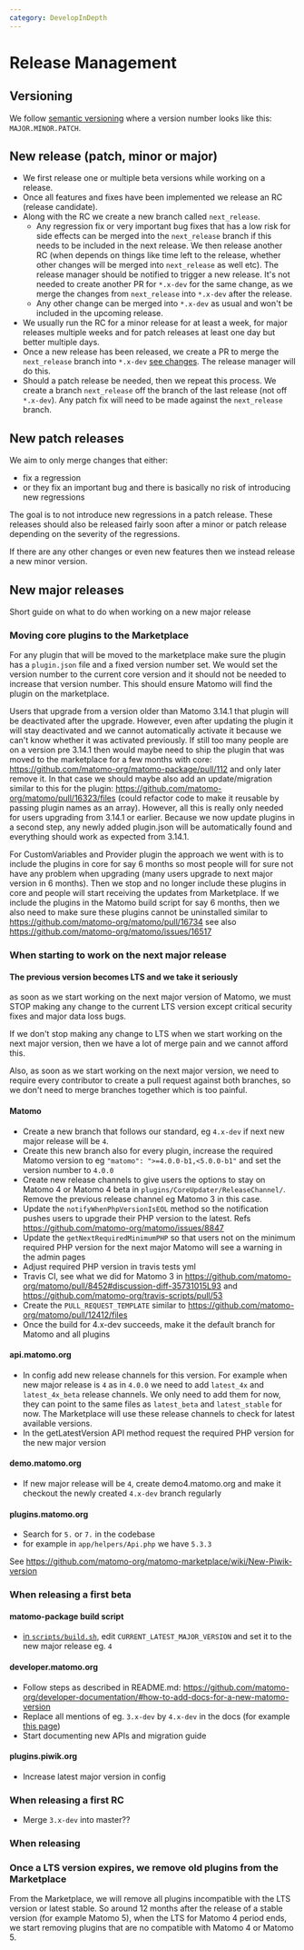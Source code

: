 ```yaml
---
category: DevelopInDepth
---
```


# Release Management

## Versioning

We follow [semantic versioning](https://semver.org/) where a version number looks like this: `MAJOR.MINOR.PATCH`. 

## New release (patch, minor or major)

* We first release one or multiple beta versions while working on a release.
* Once all features and fixes have been implemented we release an RC (release candidate). 
* Along with the RC we create a new branch called `next_release`.
  * Any regression fix or very important bug fixes that has a low risk for side effects can be merged into the `next_release` branch if this needs to be included in the next release. We then release another RC (when depends on things like time left to the release, whether other changes will be merged into `next_release` as well etc). The release manager should be notified to trigger a new release. It's not needed to create another PR for `*.x-dev` for the same change, as we merge the changes from `next_release` into `*.x-dev` after the release.
  * Any other change can be merged into `*.x-dev` as usual and won't be included in the upcoming release.
* We usually run the RC for a minor release for at least a week, for major releases multiple weeks and for patch releases at least one day but better multiple days.
* Once a new release has been released, we create a PR to merge the `next_release` branch into `*.x-dev` [see changes](https://github.com/matomo-org/matomo/compare/4.x-dev...next_release). The release manager will do this.
* Should a patch release be needed, then we repeat this process. We create a branch `next_release` off the branch of the last release (not off `*.x-dev`). Any patch fix will need to be made against the `next_release` branch.

## New patch releases

We aim to only merge changes that either:

* fix a regression 
* or they fix an important bug and there is basically no risk of introducing new regressions

The goal is to not introduce new regressions in a patch release. These releases should also be released fairly soon after a minor or patch release depending on the severity of the regressions.

If there are any other changes or even new features then we instead release a new minor version.

## New major releases

Short guide on what to do when working on a new major release

### Moving core plugins to the Marketplace

For any plugin that will be moved to the marketplace make sure the plugin has a `plugin.json` file and a fixed version number set. We would set the version number to the current core version and it should not be needed to increase that version number. This should ensure Matomo will find the plugin on the marketplace.

Users that upgrade from a version older than Matomo 3.14.1 that plugin will be deactivated after the upgrade. However, even after updating the plugin it will stay deactivated and we cannot automatically activate it because we can't know whether it was activated previously. If still too many people are on a version pre 3.14.1 then would maybe need to ship the plugin that was moved to the marketplace for a few months with core: https://github.com/matomo-org/matomo-package/pull/112 and only later remove it. In that case we should maybe also add an update/migration similar to this for the plugin: https://github.com/matomo-org/matomo/pull/16323/files (could refactor code to make it reusable by passing plugin names as an array). However, all this is really only needed for users upgrading from 3.14.1 or earlier. Because we now update plugins in a second step, any newly added plugin.json will be automatically found and everything should work as expected from 3.14.1.

For CustomVariables and Provider plugin the approach we went with is to include the plugins in core for say 6 months so most people will for sure not have any problem when upgrading (many users upgrade to next major version in 6 months). Then we stop and no longer include these plugins in core and people will start receiving the updates from Marketplace. If we include the plugins in the Matomo build script for say 6 months, then we also need to make sure these plugins cannot be uninstalled similar to https://github.com/matomo-org/matomo/pull/16734 see also https://github.com/matomo-org/matomo/issues/16517

### When starting to work on the next major release

#### The previous version becomes LTS and we take it seriously

as soon as we start working on the next major version of Matomo, we must STOP making any change to the current LTS version except critical security fixes and major data loss bugs.

If we don't stop making any change to LTS when we start working on the next major version, then we have a lot of merge pain and we cannot afford this.

Also, as soon as we start working on the next major version, we need to require every contributor to create a pull request against both branches, so we don't need to merge branches together which is too painful.

#### Matomo

* Create a new branch that follows our standard, eg `4.x-dev` if next new major release will be `4`.
* Create this new branch also for every plugin, increase the required Matomo version to eg `"matomo": ">=4.0.0-b1,<5.0.0-b1"` and set the version number to `4.0.0`
* Create new release channels to give users the options to stay on Matomo 4 or Matomo 4 beta in `plugins/CoreUpdater/ReleaseChannel/`. Remove the previous release channel eg Matomo 3 in this case.
* Update the `notifyWhenPhpVersionIsEOL` method so the notification pushes users to upgrade their PHP version to the latest. Refs https://github.com/matomo-org/matomo/issues/8847
* Update the `getNextRequiredMinimumPHP` so that users not on the minimum required PHP version for the next major Matomo will see a warning in the admin pages
* Adjust required PHP version in travis tests yml
* Travis CI, see what we did for Matomo 3 in https://github.com/matomo-org/matomo/pull/8452#discussion-diff-35731015L93 and https://github.com/matomo-org/travis-scripts/pull/53
* Create the `PULL_REQUEST_TEMPLATE` similar to https://github.com/matomo-org/matomo/pull/12412/files
* Once the build for 4.x-dev succeeds, make it the default branch for Matomo and all plugins

#### api.matomo.org

* In config add new release channels for this version. For example when new major release is `4` as in `4.0.0` we need to add `latest_4x` and `latest_4x_beta` release channels. We only need to add them for now, they can point to the same files as `latest_beta` and `latest_stable` for now. The Marketplace will use these release channels to check for latest available versions.
* In the getLatestVersion API method request the required PHP version for the new major version

#### demo.matomo.org

* If new major release will be `4`, create demo4.matomo.org and make it checkout the newly created `4.x-dev` branch regularly

#### plugins.matomo.org

* Search for `5.` or `7.` in the codebase
* for example in `app/helpers/Api.php` we have `5.3.3`

See https://github.com/matomo-org/matomo-marketplace/wiki/New-Piwik-version

### When releasing a first beta

#### matomo-package build script

* [in `scripts/build.sh`](https://github.com/matomo-org/matomo-package/blob/master/scripts/build-package.sh), edit `CURRENT_LATEST_MAJOR_VERSION` and set it to the new major release eg. `4`

#### developer.matomo.org

* Follow steps as described in README.md: https://github.com/matomo-org/developer-documentation/#how-to-add-docs-for-a-new-matomo-version
* Replace all mentions of eg. `3.x-dev` by `4.x-dev` in the docs (for example [this page](https://github.com/matomo-org/developer-documentation/pull/233/files))
* Start documenting new APIs and migration guide

#### plugins.piwik.org

* Increase latest major version in config

### When releasing a first RC
* Merge `3.x-dev` into master??

### When releasing

### Once a LTS version expires, we remove old plugins from the Marketplace

From the Marketplace, we will remove all plugins incompatible with the LTS version or latest stable. So around 12 months after the release of a stable version (for example Matomo 5), when the LTS for Matomo 4 period ends, we start removing plugins that are no compatible with Matomo 4 or Matomo 5.
